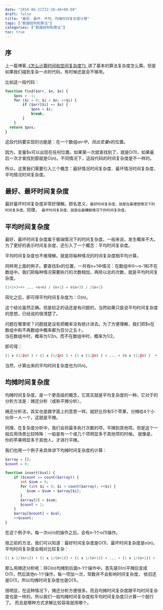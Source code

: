 ```yaml
---
date: "2019-06-21T22:38:48+08:00"
draft: false
title: "最好、最坏、平均、均摊时间复杂度计算"
tags: ["数据结构和算法"]
categories: ["数据结构和算法"]
toc: true
---
```


## 序
上一篇博客[《怎么计算时间和空间复杂度?》](https://xp329486175.github.io/blog/2019-06/%E6%80%8E%E4%B9%88%E8%AE%A1%E7%AE%97%E6%97%B6%E9%97%B4%E5%92%8C%E7%A9%BA%E9%97%B4%E5%A4%8D%E6%9D%82%E5%BA%A6/)讲了基本的算法复杂度怎么算。但是如果我们碰到复杂一点的代码，有时候还是会不够用。

比如这一段代码：
```php
function find($arr, $n, $x) {
    $pos = -1;
    for ($i = 0; $i < $n; ++$i) {
        if ($arr[$i] == $x) {
            $pos = $i;
            break;
        }
    }
  return $pos;
}
```
这段代码要实现的功能是：在一个数组$arr中，找出变量$x的位置。   

因为，变量$x可以出现在任何位置。如果第一次就查找到了，就是O(1)，如果最后一次才查找到那就是O(n)。不同情况下，这段代码的时间复杂度是不一样的。

所以，这里我们需要引入三个概念：最好情况时间复杂度、最坏情况时间复杂度、平均情况时间复杂度。

## 最好、最坏时间复杂度
最好最坏时间复杂度非常好理解。顾名思义，`最好时间复杂度，就是在最理想情况下的时间复杂度。`同理，`
最坏时间复杂度，就是在最糟糕情况下的时间复杂度。`

## 平均时间复杂度
最好、最坏时间复杂度属于极端情况下的时间复杂度。一般来说，发生概率不大。为了更好的表示时间复杂度，还引入了一个概念：平均时间复杂度。

平均时间复杂度也不难理解。就是将每种情况的时间复杂度相平均计算。

同样用上面的例子。要查找$x的位置，一共有n+1中情况：在数组中0～n-1和不在数组中。我们把每种情况需要执行的次数相加，再除以总的次数，就是平均时间复杂度。
```php
(1+2+3+4+ ... +n+n) / (n+1) = n(n+3) / 2(n+1)
```
简化之后，即可得平均时间复杂度为：O(n)。

这个结论虽然正确。但是较正的话还是有问题的，当然如果只是说平均时间复杂度的思想，已经说的很清楚了。

问题在哪里呢？问题就是没有把概率没有统计进去。为了方便理解，我们把$x在数组中和不再数组中概率都为百分之五十。     
当在数组中时，概率为1/2n。而不在数组中时，概率为1/2。

即可得：
```php
(1 x (1/2n) ) + (2 x (1/2n) ) + (3 x (1/2n) ) + ... + (n x (1/2n) )  + (n x (1/2) )  = （3n+1) / 4
```
当然，计算出来的平均时间复杂度也为0(n)。

## 均摊时间复杂度
均摊时间复杂度，是一个更高级的概念，它其实就是平均复杂度的一种。它对于的分析方法是：摊还分析（或称平摊分析）。

摊还分析法，其实也是跟字面上的意思一样。就好比你有5个苹果，分摊给4个小伙伴一人一个。这就是平摊。

同理，在复杂度分析中，我们会将最多执行次数的项，平摊到其他项。但是这个一般应用场景比较特殊：一般是有一个或几个项明显多于其他项的时候。
就像是，你的苹果明显多于其他人，才进行平摊。

我们也用一个例子来具体讲下均摊时间复杂度的计算：
```php
$array = [];
$count = 0;
 
function insert($val) {
    if ($count == count($array)) {
       int $sum = 0;
       for (int $i = 0; $i < count($array); ++$i) {
          $sum = $sum + $array[$i];
       }
       $array[0] = $sum;
       $count = 1;
    }
    $array[$count] = $val;
    ++$count;
}
```
在这个例子中。每一次o(n)的操作之后，会有n-1个o(1)操作。

按之前的方法，我们可以知道：最好时间复杂度是O(1)、最坏时间复杂度是o(n)。平均时间复杂度会相对比较复杂：
```php
(1 x 1/(n+1)) + (1 x 1/(n+1)) + (1 x 1/(n+1)) + ... + (1 x 1/(n+1)) + (n x 1/(n+1))  = O(1)
```

那么用摊还分析呢：将O(n)均摊到后面n-1个操作中。首先是0(n)平摊后变成O(1)，然后其他n-1个操作，每一项加一次，常数并不会影响时间复杂度，
依旧还是O(1)。所以均摊时间复杂度也是O(1)。

很明显，在这种情况下，摊还分析方便很多。而且均摊时间复杂度跟平均时间复杂度也是一样的。所以我们一般均摊时间复杂度和平均时间复杂度只计算一个就行了。
而且是哪种方式求解比较容易就用哪个。









